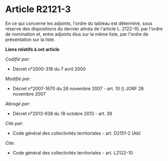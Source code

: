 # Article R2121-3

En ce qui concerne les adjoints, l'ordre du tableau est déterminé, sous réserve des dispositions du dernier alinéa de
l'article L. 2122-10, par l'ordre de nomination et, entre adjoints élus sur la même liste, par l'ordre de présentation sur la
liste.

**Liens relatifs à cet article**

_Codifié par_:

  - Décret n°2000-318 du 7 avril 2000

_Modifié par_:

  - Décret n°2007-1670 du 26 novembre 2007 - art. 10 () JORF 28 novembre 2007

_Abrogé par_:

  - Décret n°2013-938 du 18 octobre 2013 - art. 39

_Cité par_:

  - Code général des collectivités territoriales - art. D2151-2 (Ab)

_Cite_:

  - Code général des collectivités territoriales - art. L2122-10
